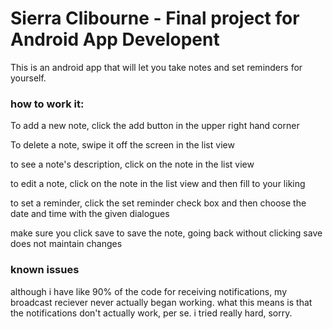 # Sierra Clibourne - Final project for Android App Developent

This is an android app that will let you take notes and set reminders for yourself.

 
 
### how to work it:

To add a new note, click the add button in the upper right hand corner

To delete a note, swipe it off the screen in the list view

to see a note's description, click on the note in the list view

to edit a note, click on the note in the list view and then fill to your liking

to set a reminder, click the set reminder check box and then choose the date and time with the given dialogues

make sure you click save to save the note, going back without clicking save does not maintain changes

### known issues

although i have like 90% of the code for receiving notifications, my broadcast reciever never actually began working. what this means is that the notifications don't actually work, per se. i tried really hard, sorry.
